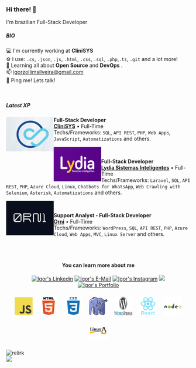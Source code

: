 ### Hi there! 👋

I'm brazilian Full-Stack Developer

##### BIO
💻 I'm currently working at **CliniSYS**<br/>
⚙️ I use: `.cs`, `.json`, `.js`, `.html`, `.css`, `.sql`, `.php`,`.ts`, `.git` and a lot more! </br>
📘 Learning all about **Open Source** and **DevOps** .<br/>
📫 igorzollimsilveira@gmail.com<br/>
💬 Ping me! Lets talk!

<br/>

##### Latest XP

[<img align="left" height="94px" width="130px" alt="Orni" src="/imgs/clinisys-logo.png"/>](https://www.linkedin.com/company/clinisysbr/)

**Full-Stack Developer** \
[**CliniSYS**](https://www.linkedin.com/company/clinisysbr/) • Full-Time \
Techs/Frameworks: `SQL`, `API REST`, `PHP`, `Web Apps`, `JavaScript`, `Automatizations` and others.

[<img align="left" height="94px" width="130px" alt="Lydia" src="/imgs/lydia-logo.png"/>](https://www.linkedin.com/company/lydia-sistemas-inteligentes/)

<br/>

**Full-Stack Developer** \
[**Lydia Sistemas Inteligentes**](https://www.linkedin.com/company/lydia-sistemas-inteligentes/) • Full-Time \
Techs/Frameworks: `Laravel`, `SQL`, `API REST`, `PHP`, `Azure Cloud`, `Linux`, `Chatbots for WhatsApp`, `Web Crawling with Selenium`, `Asterisk`, `Automatizations` and others.

[<img align="left" height="94px" width="130px" alt="Orni" src="/imgs/orni-logo.png"/>](https://www.linkedin.com/company/orni-venture-builder/)

<br/>

**Support Analyst - Full-Stack Developer** \
[**Orni**](https://www.linkedin.com/company/orni-venture-builder/) • Full-Time \
Techs/Frameworks: `WordPress`, `SQL`, `API REST`, `PHP`, `Azure Cloud`, `Web Apps`, `MVC`, `Linux Server` and others.

<br/>
<br/>

<div align="center">

#### You can learn more about me

</div>

<!-- REDES SOCIAIS -->
<div align="center">
<a href="https://www.linkedin.com/in/igor-zollim/" target="_blank"><img target="_blank" src="https://img.shields.io/badge/-LinkedIn-%230077B5?style=for-the-badge&logo=linkedin&logoColor=white" alt="Igor's Linkedin" /></a>
<a href="mailto:igorzollimsilveira@gmail.com"><img src="https://img.shields.io/badge/e‑mail-D14836.svg?style=for-the-badge&logo=GMail&logoColor=white" alt="Igor's E-Mail" /></a>
<a href="https://www.instagram.com/igor.zollim/" target="_blank"><img target="_blank" src="https://img.shields.io/badge/-Instagram-%23E4405F?style=for-the-badge&logo=instagram&logoColor=white" alt="Igor's Instagram" /></a>
<img src="https://komarev.com/ghpvc/?username=igorzs&style=for-the-badge&label=PROFILE+VIEWS">
<br>
</div>
<!--REDES SOCIAIS [END]-->

<!-- PORTFOLIO -->
<div align="center">
    <a href="https://igorzs.github.io/portfolio/" target="_blank">
        <img alt="Igor's Portfolio" target="_blank" src="https://img.shields.io/badge/-my_website-%23333?style=for-the-badge&logo=webb&logoColor=white" width="180" height="50">
    </a>
</div
<!-- PORTFOLIO [END]-->
<br>

<!--ÍCONES PROGRAMAÇÃO -->
<div align="center">
<img style="margin: 7px;" src="/imgs/javascript-original.svg" alt="javascript" width="50" height="50"/>
<img style="margin: 7px;" src="/imgs/html5-original-wordmark.svg" alt="html5"  width="50" height="50"/>
<img style="margin: 7px;" src="/imgs/css3-plain-wordmark.svg" alt="css3"  width="50" height="50"/>
<img style="margin: 7px;" src="/imgs/Webysther_20160423_-_Elephpant.svg" alt="php" width="50" height="50"/>
<img style="margin: 7px;" src="/imgs/WordPress.svg" alt="wordpress" width="50" height="50"/>
<img style="margin: 7px;" src="/imgs/react-original-wordmark.svg" alt="react" width="50" height="50"/>
<img style="margin: 7px;" src="/imgs/nodejs-original-wordmark.svg" alt="nodejs" width="50" height="50"/>
<img style="margin: 7px;" src="/imgs/linux.png" alt="linux" width="50" height="50"/>
</div>
<!--[END]-->

<br>

<!--API GIT STATUS-->
<img width="480px" align="left" src="https://github-readme-stats-sigma-five.vercel.app/api?username=igorzs&show_icons=true&theme=default&include_all_commits=true&count_private=true" alt="relirk"/>
<img width="300px" align="left" src="https://github-readme-stats-sigma-five.vercel.app/api/top-langs/?username=igorzs&layout=compact" />
<!--API GIT STATUS [END]-->
